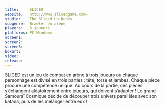 ```yaml
---
title:     SLICED
website:   http://www.slicedgame.com/
studio:    The Sliced Up Dudes
subgenre:  Brawler en arène
players:   3 joueurs
platforms: PC Windows
screen1:   
screen2:   
screen3:
boxart:    
video:
release:
---
```


SLICED est un jeu de combat en arène à trois joueurs où chaque personnage est divisé en trois parties : tête, torse et jambes. Chaque pièce procure une compétence unique. Au cours de la partie, ces pièces s’échangent aléatoirement entre joueurs, qui doivent s’adapter ! Le grand Samouraï Cosmique décide de découper trois univers parallèles avec son katana, puis de les mélanger entre eux !

